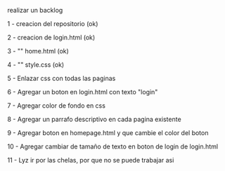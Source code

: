 

realizar un backlog

1  - creacion del repositorio (ok)

2  - creacion de login.html  (ok)

3  - ""          home.html (ok)

4  - ""          style.css (ok)

5  - Enlazar css con todas las paginas

6  - Agregar un boton en login.html con texto "login"

7  - Agregar color de fondo en css

8  - Agregar un parrafo descriptivo en cada pagina existente

9  - Agregar boton en homepage.html y que cambie el color del boton

10 - Agregar cambiar de tamaño de texto en boton de login de login.html

11 - Lyz ir por las chelas, por que no se puede trabajar asi
